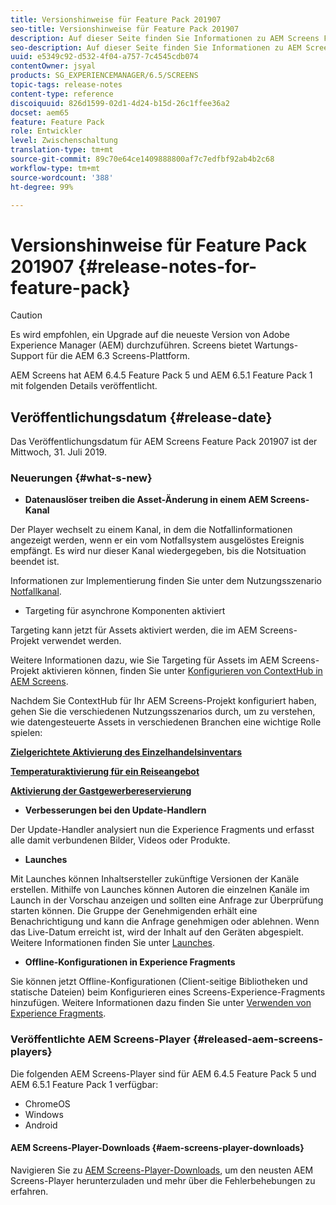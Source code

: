 ```yaml
---
title: Versionshinweise für Feature Pack 201907
seo-title: Versionshinweise für Feature Pack 201907
description: Auf dieser Seite finden Sie Informationen zu AEM Screens Feature Pack 201907, das am Mittwoch, 31. Juli 2019 veröffentlicht wurde.
seo-description: Auf dieser Seite finden Sie Informationen zu AEM Screens Feature Pack 201907, das am Mittwoch, 31. Juli 2019 veröffentlicht wurde.
uuid: e5349c92-d532-4f04-a757-7c4545cdb074
contentOwner: jsyal
products: SG_EXPERIENCEMANAGER/6.5/SCREENS
topic-tags: release-notes
content-type: reference
discoiquuid: 826d1599-02d1-4d24-b15d-26c1ffee36a2
docset: aem65
feature: Feature Pack 
role: Entwickler
level: Zwischenschaltung
translation-type: tm+mt
source-git-commit: 89c70e64ce1409888800af7c7edfbf92ab4b2c68
workflow-type: tm+mt
source-wordcount: '388'
ht-degree: 99%

---
```



# Versionshinweise für Feature Pack 201907 {#release-notes-for-feature-pack}

>[!CAUTION]
>
>Es wird empfohlen, ein Upgrade auf die neueste Version von Adobe Experience Manager (AEM) durchzuführen. Screens bietet Wartungs-Support für die AEM 6.3 Screens-Plattform.

AEM Screens hat AEM 6.4.5 Feature Pack 5 und AEM 6.5.1 Feature Pack 1 mit folgenden Details veröffentlicht.

## Veröffentlichungsdatum {#release-date}

Das Veröffentlichungsdatum für AEM Screens Feature Pack 201907 ist der Mittwoch, 31. Juli 2019.

### Neuerungen {#what-s-new}

* **Datenauslöser treiben die Asset-Änderung in einem AEM Screens-Kanal**

Der Player wechselt zu einem Kanal, in dem die Notfallinformationen angezeigt werden, wenn er ein vom Notfallsystem ausgelöstes Ereignis empfängt. Es wird nur dieser Kanal wiedergegeben, bis die Notsituation beendet ist.

Informationen zur Implementierung finden Sie unter dem Nutzungsszenario [Notfallkanal](emergency-channel.md).

* Targeting für asynchrone Komponenten aktiviert

Targeting kann jetzt für Assets aktiviert werden, die im AEM Screens-Projekt verwendet werden.

Weitere Informationen dazu, wie Sie Targeting für Assets im AEM Screens-Projekt aktivieren können, finden Sie unter [Konfigurieren von ContextHub in AEM Screens](configuring-context-hub.md).

Nachdem Sie ContextHub für Ihr AEM Screens-Projekt konfiguriert haben, gehen Sie die verschiedenen Nutzungsszenarios durch, um zu verstehen, wie datengesteuerte Assets in verschiedenen Branchen eine wichtige Rolle spielen:

**[Zielgerichtete Aktivierung des Einzelhandelsinventars](retail-inventory-activation.md)**

**[Temperaturaktivierung für ein Reiseangebot](local-temperature-activation.md)**

**[Aktivierung der Gastgewerbereservierung](hospitality-reservation-activation.md)**

* **Verbesserungen bei den Update-Handlern**

Der Update-Handler analysiert nun die Experience Fragments und erfasst alle damit verbundenen Bilder, Videos oder Produkte.

* **Launches**

Mit Launches können Inhaltsersteller zukünftige Versionen der Kanäle erstellen. Mithilfe von Launches können Autoren die einzelnen Kanäle im Launch in der Vorschau anzeigen und sollten eine Anfrage zur Überprüfung starten können. Die Gruppe der Genehmigenden erhält eine Benachrichtigung und kann die Anfrage genehmigen oder ablehnen. Wenn das Live-Datum erreicht ist, wird der Inhalt auf den Geräten abgespielt.
Weitere Informationen finden Sie unter [Launches](launches.md).

* **Offline-Konfigurationen in Experience Fragments**

Sie können jetzt Offline-Konfigurationen (Client-seitige Bibliotheken und statische Dateien) beim Konfigurieren eines Screens-Experience-Fragments hinzufügen. Weitere Informationen dazu finden Sie unter [Verwenden von Experience Fragments](experience-fragments-in-screens.md).

### Veröffentlichte AEM Screens-Player {#released-aem-screens-players}

Die folgenden AEM Screens-Player sind für AEM 6.4.5 Feature Pack 5 und AEM 6.5.1 Feature Pack 1 verfügbar:

* ChromeOS
* Windows
* Android

#### AEM Screens-Player-Downloads {#aem-screens-player-downloads}

Navigieren Sie zu [AEM Screens-Player-Downloads](https://download.macromedia.com/screens/), um den neusten AEM Screens-Player herunterzuladen und mehr über die Fehlerbehebungen zu erfahren.
